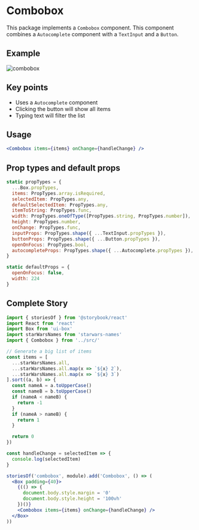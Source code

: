 # Combobox

This package implements a `Combobox` component. This component combines a `Autocomplete` component with a `TextInput` and a `Button`.

## Example

![combobox](https://user-images.githubusercontent.com/564463/32206959-e7722c36-bdb5-11e7-8ac6-7d0b695e7bcb.gif)

## Key points

* Uses a `Autocomplete` component
* Clicking the button will show all items
* Typing text will filter the list

## Usage

```jsx
<Combobox items={items} onChange={handleChange} />
```

## Prop types and default props

```js
static propTypes = {
  ...Box.propTypes,
  items: PropTypes.array.isRequired,
  selectedItem: PropTypes.any,
  defaultSelectedItem: PropTypes.any,
  itemToString: PropTypes.func,
  width: PropTypes.oneOfType([PropTypes.string, PropTypes.number]),
  height: PropTypes.number,
  onChange: PropTypes.func,
  inputProps: PropTypes.shape({ ...TextInput.propTypes }),
  buttonProps: PropTypes.shape({ ...Button.propTypes }),
  openOnFocus: PropTypes.bool,
  autocompleteProps: PropTypes.shape({ ...Autocomplete.propTypes }),
}

static defaultProps = {
  openOnFocus: false,
  width: 224
}
```

## Complete Story

```jsx
import { storiesOf } from '@storybook/react'
import React from 'react'
import Box from 'ui-box'
import starWarsNames from 'starwars-names'
import { Combobox } from '../src/'

// Generate a big list of items
const items = [
  ...starWarsNames.all,
  ...starWarsNames.all.map(x => `${x} 2`),
  ...starWarsNames.all.map(x => `${x} 3`)
].sort((a, b) => {
  const nameA = a.toUpperCase()
  const nameB = b.toUpperCase()
  if (nameA < nameB) {
    return -1
  }
  if (nameA > nameB) {
    return 1
  }

  return 0
})

const handleChange = selectedItem => {
  console.log(selectedItem)
}

storiesOf('combobox', module).add('Combobox', () => (
  <Box padding={40}>
    {(() => {
      document.body.style.margin = '0'
      document.body.style.height = '100vh'
    })()}
    <Combobox items={items} onChange={handleChange} />
  </Box>
))
```
